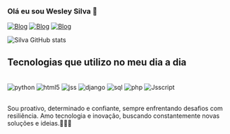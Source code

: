 ### Olá eu sou Wesley Silva 👋

[![Blog](https://img.shields.io/badge/Gmail-D14836?style=for-the-badge&logo=gmail&logoColor=white)](Wesley.diegogomre@gmail.com)
[![Blog](https://img.shields.io/badge/WhatsApp-25D366?style=for-the-badge&logo=whatsapp&logoColor=white)](https://w.app/Lx2yIX)
[![Blog](https://img.shields.io/badge/LinkedIn-0077B5?style=for-the-badge&logo=linkedin&logoColor=white)](https://www.linkedin.com/in/wesley-silva-gomes-9bb195259)

![Silva GitHub stats](https://github-readme-stats.vercel.app/api?username=WesDevss&show_icons=true&theme=radical)

## Tecnologias que utilizo no meu dia a dia 

<div style="display: inline_block"><br/>
    <img align="center" alt="python" src="https://img.shields.io/badge/Python-14354C?style=for-the-badge&logo=python&logoColor=white" />
    <img align="center" alt="html5" src="https://img.shields.io/badge/HTML-239120?style=for-the-badge&logo=html5&logoColor=white" />
    <img align="center" alt="jss" src="https://img.shields.io/badge/Java-ED8B00?style=for-the-badge&logo=openjdk&logoColor=white" />
     <img align="center" alt="django" src="https://img.shields.io/badge/Django-092E20?style=for-the-badge&logo=django&logoColor=white" />
     <img align="center" alt="sql" src="https://img.shields.io/badge/SQLite-07405E?style=for-the-badge&logo=sqlite&logoColor=white" />
     <img align="center" alt="php" src="https://img.shields.io/badge/PHP-777BB4?style=for-the-badge&logo=php&logoColor=white" />
     <img align="center" alt="Jsscript" src="https://img.shields.io/badge/JavaScript-323330?style=for-the-badge&logo=javascript&logoColor=F7DF1E" />
</div><br/>

Sou proativo, determinado e confiante, sempre enfrentando desafios com resiliência. Amo tecnologia e inovação, buscando constantemente novas soluções e ideias.🚀🚀🚀
